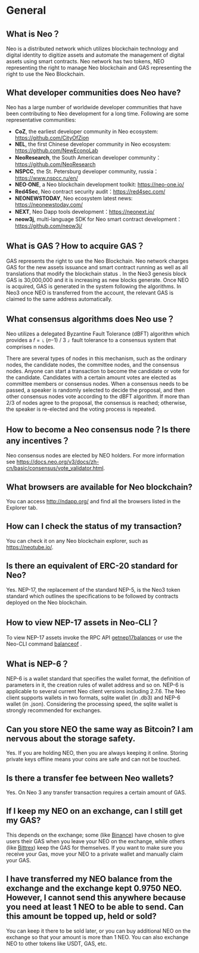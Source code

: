 # General

## What is Neo？

Neo is a distributed network which utilizes blockchain technology and digital identity to digitize assets and automate the management of digital assets using smart contracts. Neo network has two tokens, NEO representing the right to manage Neo blockchain and GAS representing the right to use the Neo Blockchain. 

## What developer communities does Neo have?

Neo has a large number of worldwide developer communities that have been contributing to Neo development for a long time. Following are some representative communities:

- **CoZ**, the earliest developer community in Neo ecosystem: https://github.com/CityOfZion
- **NEL**, the first Chinese developer community in Neo ecosystem: https://github.com/NewEconoLab
- **NeoResearch**, the South American developer community：https://github.com/NeoResearch
- **NSPCC**, the St. Petersburg developer community, russia：https://www.nspcc.ru/en/
- **NEO·ONE**, a Neo blockchain development toolkit: https://neo-one.io/
- **Red4Sec**, Neo contract security audit：https://red4sec.com/
- **NEONEWSTODAY**, Neo ecosystem latest news: https://neonewstoday.com/
- **NEXT**, Neo Dapp tools development：https://neonext.io/
- **neow3j**, multi-language SDK for Neo smart contract development：https://github.com/neow3j/

## What is GAS？How to acquire GAS？

GAS represents the right to use the Neo Blockchain. Neo network charges GAS for the new assets issuance and smart contract running as well as all translations that modify the blockchain status . In the Neo3 genesis block GAS is 30,000,000 and it is increasing as new blocks generate. Once NEO is acquired, GAS is generated in the system following the algorithms. In Neo3 once NEO is transferred from the account, the relevant GAS is claimed to the same address automatically.

## What consensus algorithms does Neo use？

Neo utilizes a delegated Byzantine Fault Tolerance (dBFT) algorithm which provides a  𝑓 = ⌊ (𝑛−1) / 3 ⌋  fault tolerance to a consensus system that comprises n nodes. 

There are several types of nodes in this mechanism, such as the ordinary nodes, the candidate nodes, the committee nodes, and the consensus nodes.  Anyone can start a transaction to become the candidate or vote for the candidate. Candidates with a certain amount votes are elected as committee members or consensus nodes. When a consensus needs to be passed, a speaker is randomly selected to decide the proposal, and then other consensus nodes vote according to the dBFT algorithm. If more than 2/3 of nodes agree to the proposal, the consensus is reached; otherwise, the speaker is re-elected and the voting process is repeated.  

## How to become a Neo consensus node？Is there any incentives？

Neo consensus nodes are elected by NEO holders. For more information see https://docs.neo.org/v3/docs/zh-cn/basic/consensus/vote_validator.html.

## What browsers are available for Neo blockchain?

You can access http://ndapp.org/ and find all the browsers listed in the Explorer tab.

## How can I check the status of my transaction?

You can check it on any Neo blockchain explorer, such as https://neotube.io/.

## Is there an equivalent of ERC-20 standard for Neo?

Yes. NEP-17, the replacement of the standard NEP-5, is the Neo3 token standard which outlines the specifications to be followed by contracts deployed on the Neo blockchain. 

## How to view NEP-17 assets in Neo-CLI？

To view NEP-17 assets invoke the  RPC API [getnep17balances](../../docs/en-us/reference/rpc/latest-version/api/getnep17balances.md) or use the Neo-CLI command [balanceof](../../docs/en-us/node/cli/cli.html#balanceof) .

## What is NEP-6？

NEP-6 is a wallet standard that specifies the wallet format, the definition of parameters in it, the creation rules of wallet address and so on. NEP-6 is applicable to several current Neo client versions including 2.7.6. The Neo client supports wallets in two formats,  sqlite wallet (in .db3) and NEP-6 wallet (in .json). Considering the processing speed, the sqlite wallet is strongly recommended for exchanges. 

## Can you store NEO the same way as Bitcoin? I am nervous about the storage safety.

Yes. If you are holding NEO, then you are always keeping it online. Storing private keys offline means your coins are safe and can not be touched.

## Is there a transfer fee between Neo wallets?

Yes. On Neo 3 any transfer transaction requires a certain amount of GAS.

## If I keep my NEO on an exchange, can I still get my GAS?

This depends on the exchange; some (like [Binance](https://www.binance.com/)) have chosen to give users their GAS when you leave your NEO on the exchange, while others (like [Bittrex](https://www.bittrex.com/)) keep the GAS for themselves. If you want to make sure you receive your Gas, move your NEO to a private wallet and manually claim your GAS.

## I have transferred my NEO balance from the exchange and the exchange kept 0.9750 NEO. However, I cannot send this anywhere because you need at least 1 NEO to be able to send. Can this amount be topped up, held or sold?

You can keep it there to be sold later, or you can buy additional NEO on the exchange so that your amount is more than 1 NEO. You can also exchange NEO to other tokens like USDT, GAS, etc.

